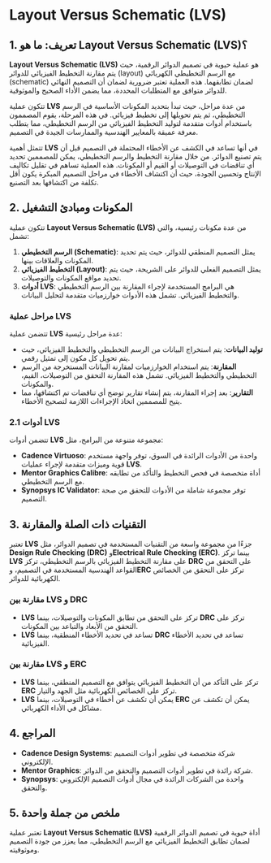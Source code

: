 # Layout Versus Schematic (LVS)

## 1. تعريف: ما هو **Layout Versus Schematic (LVS)**؟
**Layout Versus Schematic (LVS)** هو عملية حيوية في تصميم الدوائر الرقمية، حيث يتم مقارنة التخطيط الفيزيائي للدوائر (layout) مع الرسم التخطيطي الكهربائي (schematic) لضمان تطابقهما. هذه العملية تعتبر ضرورية لضمان أن التصميم النهائي للدوائر متوافق مع المتطلبات المحددة، مما يضمن الأداء الصحيح والموثوقية. 

تتكون عملية **LVS** من عدة مراحل، حيث تبدأ بتحديد المكونات الأساسية في الرسم التخطيطي، ثم يتم تحويلها إلى تخطيط فيزيائي. في هذه المرحلة، يقوم المصممون باستخدام أدوات متقدمة لتوليد التخطيط الفيزيائي من الرسم التخطيطي، مما يتطلب معرفة عميقة بالمعايير الهندسية والممارسات الجيدة في التصميم.

تتمثل أهمية **LVS** في أنها تساعد في الكشف عن الأخطاء المحتملة في التصميم قبل أن يتم تصنيع الدوائر. من خلال مقارنة التخطيط والرسم التخطيطي، يمكن للمصممين تحديد أي تناقضات في التوصيلات أو القيم أو المكونات. هذه العملية تساهم في تقليل تكاليف الإنتاج وتحسين الجودة، حيث أن اكتشاف الأخطاء في مراحل التصميم المبكرة يكون أقل تكلفة من اكتشافها بعد التصنيع.

## 2. المكونات ومبادئ التشغيل
تتكون عملية **Layout Versus Schematic (LVS)** من عدة مكونات رئيسية، والتي تشمل:

1. **الرسم التخطيطي (Schematic)**: يمثل التصميم المنطقي للدوائر، حيث يتم تحديد المكونات والعلاقات بينها.
2. **التخطيط الفيزيائي (Layout)**: يمثل التصميم الفعلي للدوائر على الشريحة، حيث يتم تحديد مواقع المكونات والتوصيلات.
3. **أدوات LVS**: هي البرامج المستخدمة لإجراء المقارنة بين الرسم التخطيطي والتخطيط الفيزيائي. تشمل هذه الأدوات خوارزميات متقدمة لتحليل البيانات.

### مراحل عملية LVS
تتضمن عملية **LVS** عدة مراحل رئيسية:

- **توليد البيانات**: يتم استخراج البيانات من الرسم التخطيطي والتخطيط الفيزيائي، حيث يتم تحويل كل مكون إلى تمثيل رقمي.
- **المقارنة**: يتم استخدام الخوارزميات لمقارنة البيانات المستخرجة من الرسم التخطيطي والتخطيط الفيزيائي. تشمل هذه المقارنة التحقق من التوصيلات، القيم، والمكونات.
- **التقارير**: بعد إجراء المقارنة، يتم إنشاء تقارير توضح أي تناقضات تم اكتشافها، مما يتيح للمصممين اتخاذ الإجراءات اللازمة لتصحيح الأخطاء.

### 2.1 أدوات LVS
تتضمن أدوات **LVS** مجموعة متنوعة من البرامج، مثل:

- **Cadence Virtuoso**: واحدة من الأدوات الرائدة في السوق، توفر واجهة مستخدم قوية وميزات متقدمة لإجراء عمليات **LVS**.
- **Mentor Graphics Calibre**: أداة متخصصة في فحص التخطيط والتأكد من تطابقه مع الرسم التخطيطي.
- **Synopsys IC Validator**: توفر مجموعة شاملة من الأدوات للتحقق من صحة التصميم.

## 3. التقنيات ذات الصلة والمقارنة
تعتبر **LVS** جزءًا من مجموعة واسعة من التقنيات المستخدمة في تصميم الدوائر، مثل **Design Rule Checking (DRC)** و**Electrical Rule Checking (ERC)**. بينما تركز **LVS** على مقارنة التخطيط الفيزيائي بالرسم التخطيطي، تركز **DRC** على التحقق من القواعد الهندسية المستخدمة في التصميم، و**ERC** تركز على التحقق من الخصائص الكهربائية للدوائر.

### مقارنة بين LVS و DRC
- **LVS** تركز على التحقق من تطابق المكونات والتوصيلات، بينما **DRC** تركز على التحقق من الأبعاد والتباعد بين المكونات.
- **LVS** تساعد في تحديد الأخطاء المنطقية، بينما **DRC** تساعد في تحديد الأخطاء الفيزيائية.

### مقارنة بين LVS و ERC
- **LVS** تركز على التأكد من أن التخطيط الفيزيائي يتوافق مع التصميم المنطقي، بينما **ERC** تركز على الخصائص الكهربائية مثل الجهد والتيار.
- **LVS** يمكن أن تكشف عن أخطاء في التوصيلات، بينما **ERC** يمكن أن تكشف عن مشاكل في الأداء الكهربائي.

## 4. المراجع
- **Cadence Design Systems**: شركة متخصصة في تطوير أدوات التصميم الإلكتروني.
- **Mentor Graphics**: شركة رائدة في تطوير أدوات التصميم والتحقق من الدوائر.
- **Synopsys**: واحدة من الشركات الرائدة في مجال أدوات التصميم الإلكتروني والتحقق.

## 5. ملخص من جملة واحدة
تعتبر عملية **Layout Versus Schematic (LVS)** أداة حيوية في تصميم الدوائر الرقمية لضمان تطابق التخطيط الفيزيائي مع الرسم التخطيطي، مما يعزز من جودة التصميم وموثوقيته.